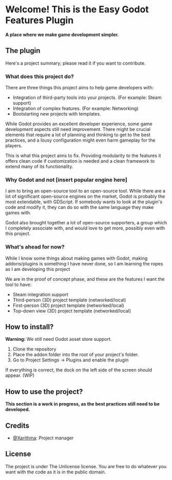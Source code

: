 # Welcome! This is the Easy Godot Features Plugin

**A place where we make game development simpler.**

## The plugin

Here's a project summary; please read it if you want to contribute.

### What does this project do?

There are three things this project aims to help game developers with:

- Integration of third-party tools into your projects. (For example: Steam support)
- Integration of complex features. (For example: Networking)
- Bootstarting new projects with templates.

While Godot provides an excellent developer experience, some game development aspects
still need improvement. There might be crucial elements that require a lot of
planning and thinking to get to the best practices, and a lousy configuration might
even harm gameplay for the players.

This is what this project aims to fix. Providing modularity to the features it
offers clean code if customization is needed and a clean framework to extend
many of its functionality.

### Why Godot and not [insert popular engine here]

I aim to bring an open-source tool to an open-source tool. While there are a lot of
significant open-source engines on the market, Godot is probably the most extendable, with
GDScript. If somebody wants to look at the plugin's code and modify it, they
can do so with the same language they make games with.

Godot also brought together a lot of open-source supporters, a group which I completely
associate with, and would love to get more, possibly even with this project.

### What's ahead for now?

While I know some things about making games with Godot, making addons/plugins is
something I have never done, so I am learning the ropes as I am developing this project

We are in the proof of concept phase, and these are the features I want the tool to have:

- Steam integration support
- Third-person (3D) project template (networked/local)
- First-person (3D) project template (networked/local)
- Top-down view (3D) project template (networked/local)

## How to install?

**Warning:** We still need Godot asset store support.

1. Clone the repository
2. Place the addon folder into the root of your project's folder.
3. Go to Project Settings -> Plugins and enable the plugin

If everything is correct, the dock on the left side of the screen should appear. (WIP)

## How to use the project?

**This section is a work in progress, as the best practices still need to be developed.**

## Credits

- [@Xarithma](https://github.com/Xarithma): Project manager

## License

The project is under The Unlicense license. You are free to do whatever you want with the code
as it is in the public domain.
